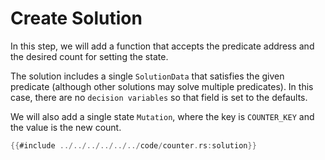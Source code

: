 # Create Solution

In this step, we will add a function that accepts the predicate address and the desired count for setting the state.

The solution includes a single `SolutionData` that satisfies the given predicate (although other solutions may solve multiple predicates). In this case, there are no `decision variables` so that field is set to the defaults.

We will also add a single state `Mutation`, where the key is `COUNTER_KEY` and the value is the new count.

```rust
{{#include ../../../../../../code/counter.rs:solution}}
